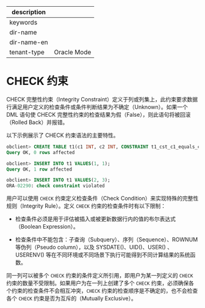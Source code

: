 |description||
|---|---|
|keywords||
|dir-name||
|dir-name-en||
|tenant-type|Oracle Mode|

# CHECK 约束 

CHECK 完整性约束（Integrity Constraint）定义于列或列集上，此约束要求数据行满足用户定义的检查条件或条件判断结果为不确定（Unknown）。如果一个 DML 语句使 CHECK 完整性约束的检查结果为假（False），则此语句将被回滚（Rolled Back）并报错。

以下示例展示了 CHECK 约束语法的主要特性。

```sql
obclient> CREATE TABLE t1(c1 INT, c2 INT, CONSTRAINT t1_cst_c1_equals_c2 CHECK(c1 = c2));
Query OK, 0 rows affected

obclient> INSERT INTO t1 VALUES(1, 1);
Query OK, 1 row affected

obclient> INSERT INTO t1 VALUES(2, 3);
ORA-02290: check constraint violated
```

用户可以使用 `CHECK` 约束定义检查条件（Check Condition）来实现特殊的完整性规则（Integrity Rule）。定义 `CHECK` 约束的检查条件时有以下限制：

* 检查条件必须是用于评估被插入或被更新数据行内的值的布尔表达式（Boolean Expression）。

* 检查条件中不能包含：子查询（Subquery）、序列（Sequence）、ROWNUM 等伪列（Pseudo column），以及 SYSDATE()、UID()、USER() 、USERENV() 等在不同环境或不同场景下执行可能得到不同计算结果的系统函数。

同一列可以被多个 `CHECK` 约束的条件定义所引用，即用户为某一列定义的 `CHECK` 约束的数量不受限制。如果用户为在一列上创建了多个 `CHECK` 约束，必须确保各个约束的检查条件不会相互冲突，`CHECK` 约束的检查顺序是不确定的，也不会检查各个 `CHECK` 约束是否为互斥的（Mutually Exclusive）。
